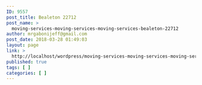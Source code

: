 ```yaml
---
ID: 9557
post_title: Bealeton 22712
post_name: >
  moving-services-moving-services-moving-services-bealeton-22712
author: mrgabonijeff@gmail.com
post_date: 2018-03-28 01:49:03
layout: page
link: >
  http://localhost/wordpress/moving-services-moving-services-moving-services-bealeton-22712/
published: true
tags: [ ]
categories: [ ]
---
```

